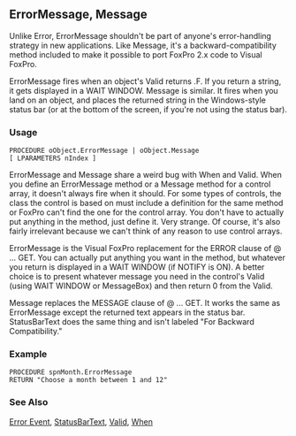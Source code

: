 ## ErrorMessage, Message

Unlike Error, ErrorMessage shouldn't be part of anyone's error-handling strategy in new applications. Like Message, it's a backward-compatibility method included to make it possible to port FoxPro 2.x code to Visual FoxPro.

ErrorMessage fires when an object's Valid returns .F. If you return a string, it gets displayed in a WAIT WINDOW. Message is similar. It fires when you land on an object, and places the returned string in the Windows-style status bar (or at the bottom of the screen, if you're not using the status bar).

### Usage

```foxpro
PROCEDURE oObject.ErrorMessage | oObject.Message
[ LPARAMETERS nIndex ]
```

ErrorMessage and Message share a weird bug with When and Valid. When you define an ErrorMessage method or a Message method for a control array, it doesn't always fire when it should. For some types of controls, the class the control is based on must include a definition for the same method or FoxPro can't find the one for the control array. You don't have to actually put anything in the method, just define it. Very strange. Of course, it's also fairly irrelevant because we can't think of any reason to use control arrays.

ErrorMessage is the Visual FoxPro replacement for the ERROR clause of @ ... GET. You can actually put anything you want in the method, but whatever you return is displayed in a WAIT WINDOW (if NOTIFY is ON). A better choice is to present whatever message you need in the control's Valid (using WAIT WINDOW or MessageBox) and then return 0 from the Valid.

Message replaces the MESSAGE clause of @ ... GET. It works the same as ErrorMessage except the returned text appears in the status bar. StatusBarText does the same thing and isn't labeled "For Backward Compatibility."

### Example

```foxpro
PROCEDURE spnMonth.ErrorMessage
RETURN "Choose a month between 1 and 12"
```
### See Also

[Error Event](s4g596.md), [StatusBarText](s4g629.md), [Valid](s4g413.md), [When](s4g413.md)